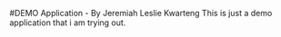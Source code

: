 #DEMO Application - By Jeremiah Leslie Kwarteng
This is just a demo application that i am trying out.